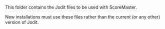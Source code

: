 This folder contains the Jodit files to be used with ScoreMaster.

New installations must use these files rather than the current (or any other) version of Jodit.
